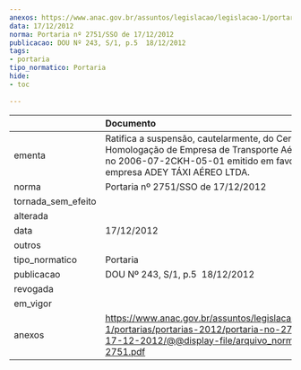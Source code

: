```yaml
---
anexos: https://www.anac.gov.br/assuntos/legislacao/legislacao-1/portarias/portarias-2012/portaria-no-2751-sso-de-17-12-2012/@@display-file/arquivo_norma/PA2012-2751.pdf
data: 17/12/2012
norma: Portaria nº 2751/SSO de 17/12/2012
publicacao: DOU Nº 243, S/1, p.5  18/12/2012
tags:
- portaria
tipo_normatico: Portaria
hide: 
- toc 
 
---
```


|                    | Documento                                                                                                                                                                         |
|:-------------------|:----------------------------------------------------------------------------------------------------------------------------------------------------------------------------------|
| ementa             | Ratifica a suspensão, cautelarmente, do Certificado de Homologação de Empresa de Transporte Aéreo (CHETA) no 2006-07-2CKH-05-01 emitido em favor da empresa ADEY TÁXI AÉREO LTDA. |
| norma              | Portaria nº 2751/SSO de 17/12/2012                                                                                                                                                |
| tornada_sem_efeito |                                                                                                                                                                                   |
| alterada           |                                                                                                                                                                                   |
| data               | 17/12/2012                                                                                                                                                                        |
| outros             |                                                                                                                                                                                   |
| tipo_normatico     | Portaria                                                                                                                                                                          |
| publicacao         | DOU Nº 243, S/1, p.5  18/12/2012                                                                                                                                                  |
| revogada           |                                                                                                                                                                                   |
| em_vigor           |                                                                                                                                                                                   |
| anexos             | https://www.anac.gov.br/assuntos/legislacao/legislacao-1/portarias/portarias-2012/portaria-no-2751-sso-de-17-12-2012/@@display-file/arquivo_norma/PA2012-2751.pdf                 |